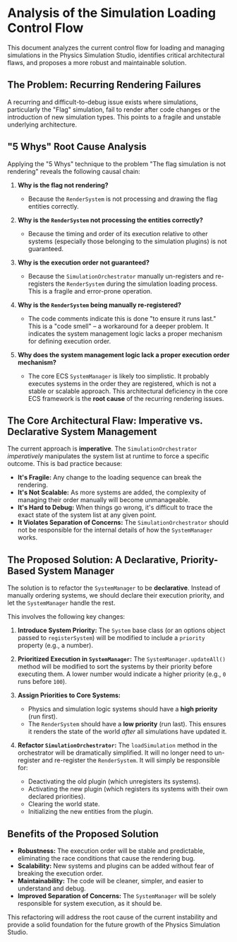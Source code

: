 # Analysis of the Simulation Loading Control Flow

This document analyzes the current control flow for loading and managing simulations in the Physics Simulation Studio, identifies critical architectural flaws, and proposes a more robust and maintainable solution.

## The Problem: Recurring Rendering Failures

A recurring and difficult-to-debug issue exists where simulations, particularly the "Flag" simulation, fail to render after code changes or the introduction of new simulation types. This points to a fragile and unstable underlying architecture.

## "5 Whys" Root Cause Analysis

Applying the "5 Whys" technique to the problem "The flag simulation is not rendering" reveals the following causal chain:

1.  **Why is the flag not rendering?**
    *   Because the `RenderSystem` is not processing and drawing the flag entities correctly.

2.  **Why is the `RenderSystem` not processing the entities correctly?**
    *   Because the timing and order of its execution relative to other systems (especially those belonging to the simulation plugins) is not guaranteed.

3.  **Why is the execution order not guaranteed?**
    *   Because the `SimulationOrchestrator` manually un-registers and re-registers the `RenderSystem` during the simulation loading process. This is a fragile and error-prone operation.

4.  **Why is the `RenderSystem` being manually re-registered?**
    *   The code comments indicate this is done "to ensure it runs last." This is a "code smell" – a workaround for a deeper problem. It indicates the system management logic lacks a proper mechanism for defining execution order.

5.  **Why does the system management logic lack a proper execution order mechanism?**
    *   The core ECS `SystemManager` is likely too simplistic. It probably executes systems in the order they are registered, which is not a stable or scalable approach. This architectural deficiency in the core ECS framework is the **root cause** of the recurring rendering issues.

## The Core Architectural Flaw: Imperative vs. Declarative System Management

The current approach is **imperative**. The `SimulationOrchestrator` *imperatively* manipulates the system list at runtime to force a specific outcome. This is bad practice because:

*   **It's Fragile:** Any change to the loading sequence can break the rendering.
*   **It's Not Scalable:** As more systems are added, the complexity of managing their order manually will become unmanageable.
*   **It's Hard to Debug:** When things go wrong, it's difficult to trace the exact state of the system list at any given point.
*   **It Violates Separation of Concerns:** The `SimulationOrchestrator` should not be responsible for the internal details of how the `SystemManager` works.

## The Proposed Solution: A Declarative, Priority-Based System Manager

The solution is to refactor the `SystemManager` to be **declarative**. Instead of manually ordering systems, we should declare their execution priority, and let the `SystemManager` handle the rest.

This involves the following key changes:

1.  **Introduce System Priority:** The `System` base class (or an options object passed to `registerSystem`) will be modified to include a `priority` property (e.g., a number).

2.  **Prioritized Execution in `SystemManager`:** The `SystemManager.updateAll()` method will be modified to sort the systems by their priority before executing them. A lower number would indicate a higher priority (e.g., `0` runs before `100`).

3.  **Assign Priorities to Core Systems:**
    *   Physics and simulation logic systems should have a **high priority** (run first).
    *   The `RenderSystem` should have a **low priority** (run last). This ensures it renders the state of the world *after* all simulations have updated it.

4.  **Refactor `SimulationOrchestrator`:** The `loadSimulation` method in the orchestrator will be dramatically simplified. It will no longer need to un-register and re-register the `RenderSystem`. It will simply be responsible for:
    *   Deactivating the old plugin (which unregisters its systems).
    *   Activating the new plugin (which registers its systems with their own declared priorities).
    *   Clearing the world state.
    *   Initializing the new entities from the plugin.

## Benefits of the Proposed Solution

*   **Robustness:** The execution order will be stable and predictable, eliminating the race conditions that cause the rendering bug.
*   **Scalability:** New systems and plugins can be added without fear of breaking the execution order.
*   **Maintainability:** The code will be cleaner, simpler, and easier to understand and debug.
*   **Improved Separation of Concerns:** The `SystemManager` will be solely responsible for system execution, as it should be.

This refactoring will address the root cause of the current instability and provide a solid foundation for the future growth of the Physics Simulation Studio.
